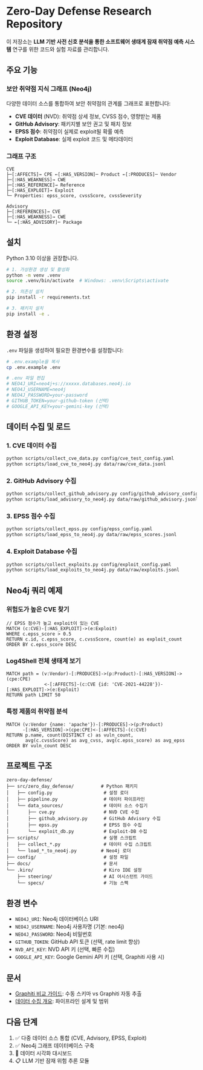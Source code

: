 # Zero-Day Defense Research Repository

이 저장소는 **LLM 기반 사전 신호 분석을 통한 소프트웨어 생태계 잠재 취약점 예측 시스템** 연구를 위한 코드와 실험 자료를 관리합니다.

## 주요 기능

### 보안 취약점 지식 그래프 (Neo4j)
다양한 데이터 소스를 통합하여 보안 취약점의 관계를 그래프로 표현합니다:

- **CVE 데이터** (NVD): 취약점 상세 정보, CVSS 점수, 영향받는 제품
- **GitHub Advisory**: 패키지별 보안 권고 및 패치 정보
- **EPSS 점수**: 취약점이 실제로 exploit될 확률 예측
- **Exploit Database**: 실제 exploit 코드 및 메타데이터

### 그래프 구조
```
CVE
├─[:AFFECTS]→ CPE ←[:HAS_VERSION]─ Product ←[:PRODUCES]─ Vendor
├─[:HAS_WEAKNESS]→ CWE
├─[:HAS_REFERENCE]→ Reference
├─[:HAS_EXPLOIT]→ Exploit
└─ Properties: epss_score, cvssScore, cvssSeverity

Advisory
├─[:REFERENCES]→ CVE
├─[:HAS_WEAKNESS]→ CWE
└─ ←[:HAS_ADVISORY]─ Package
```

## 설치

Python 3.10 이상을 권장합니다.

```bash
# 1. 가상환경 생성 및 활성화
python -m venv .venv
source .venv/bin/activate  # Windows: .venv\Scripts\activate

# 2. 의존성 설치
pip install -r requirements.txt

# 3. 패키지 설치
pip install -e .
```

## 환경 설정

`.env` 파일을 생성하여 필요한 환경변수를 설정합니다:

```bash
# .env.example을 복사
cp .env.example .env

# .env 파일 편집
# NEO4J_URI=neo4j+s://xxxxx.databases.neo4j.io
# NEO4J_USERNAME=neo4j
# NEO4J_PASSWORD=your-password
# GITHUB_TOKEN=your-github-token (선택)
# GOOGLE_API_KEY=your-gemini-key (선택)
```

## 데이터 수집 및 로드

### 1. CVE 데이터 수집
```bash
python scripts/collect_cve_data.py config/cve_test_config.yaml
python scripts/load_cve_to_neo4j.py data/raw/cve_data.jsonl
```

### 2. GitHub Advisory 수집
```bash
python scripts/collect_github_advisory.py config/github_advisory_config.yaml
python scripts/load_advisory_to_neo4j.py data/raw/github_advisory.jsonl
```

### 3. EPSS 점수 수집
```bash
python scripts/collect_epss.py config/epss_config.yaml
python scripts/load_epss_to_neo4j.py data/raw/epss_scores.jsonl
```

### 4. Exploit Database 수집
```bash
python scripts/collect_exploits.py config/exploit_config.yaml
python scripts/load_exploits_to_neo4j.py data/raw/exploits.jsonl
```

## Neo4j 쿼리 예제

### 위험도가 높은 CVE 찾기
```cypher
// EPSS 점수가 높고 exploit이 있는 CVE
MATCH (c:CVE)-[:HAS_EXPLOIT]->(e:Exploit)
WHERE c.epss_score > 0.5
RETURN c.id, c.epss_score, c.cvssScore, count(e) as exploit_count
ORDER BY c.epss_score DESC
```

### Log4Shell 전체 생태계 보기
```cypher
MATCH path = (v:Vendor)-[:PRODUCES]->(p:Product)-[:HAS_VERSION]->(cpe:CPE)
              <-[:AFFECTS]-(c:CVE {id: 'CVE-2021-44228'})-[:HAS_EXPLOIT]->(e:Exploit)
RETURN path LIMIT 50
```

### 특정 제품의 취약점 분석
```cypher
MATCH (v:Vendor {name: 'apache'})-[:PRODUCES]->(p:Product)
      -[:HAS_VERSION]->(cpe:CPE)<-[:AFFECTS]-(c:CVE)
RETURN p.name, count(DISTINCT c) as vuln_count, 
       avg(c.cvssScore) as avg_cvss, avg(c.epss_score) as avg_epss
ORDER BY vuln_count DESC
```

## 프로젝트 구조

```
zero-day-defense/
├── src/zero_day_defense/          # Python 패키지
│   ├── config.py                   # 설정 로더
│   ├── pipeline.py                 # 데이터 파이프라인
│   └── data_sources/               # 데이터 소스 수집기
│       ├── cve.py                  # NVD CVE 수집
│       ├── github_advisory.py      # GitHub Advisory 수집
│       ├── epss.py                 # EPSS 점수 수집
│       └── exploit_db.py           # Exploit-DB 수집
├── scripts/                        # 실행 스크립트
│   ├── collect_*.py                # 데이터 수집 스크립트
│   └── load_*_to_neo4j.py         # Neo4j 로더
├── config/                         # 설정 파일
├── docs/                           # 문서
└── .kiro/                          # Kiro IDE 설정
    ├── steering/                   # AI 어시스턴트 가이드
    └── specs/                      # 기능 스펙
```

## 환경 변수

- `NEO4J_URI`: Neo4j 데이터베이스 URI
- `NEO4J_USERNAME`: Neo4j 사용자명 (기본: neo4j)
- `NEO4J_PASSWORD`: Neo4j 비밀번호
- `GITHUB_TOKEN`: GitHub API 토큰 (선택, rate limit 향상)
- `NVD_API_KEY`: NVD API 키 (선택, 빠른 수집)
- `GOOGLE_API_KEY`: Google Gemini API 키 (선택, Graphiti 사용 시)

## 문서

- [Graphiti 비교 가이드](docs/graphiti_comparison.md): 수동 스키마 vs Graphiti 자동 추출
- [데이터 수집 개요](docs/data_collection_overview.md): 파이프라인 설계 및 범위

## 다음 단계

1. ✅ 다중 데이터 소스 통합 (CVE, Advisory, EPSS, Exploit)
2. ✅ Neo4j 그래프 데이터베이스 구축
3. 🔄 데이터 시각화 대시보드
4. 📋 LLM 기반 잠재 위험 추론 모듈
